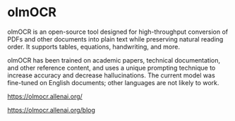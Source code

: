 # olmOCR

olmOCR is an open-source tool designed for high-throughput conversion of PDFs and other documents into plain text while preserving natural reading order. It supports tables, equations, handwriting, and more.

olmOCR has been trained on academic papers, technical documentation, and other reference content, and uses a unique prompting technique to increase accuracy and decrease hallucinations. The current model was fine-tuned on English documents; other languages are not likely to work.

https://olmocr.allenai.org/

https://olmocr.allenai.org/blog
